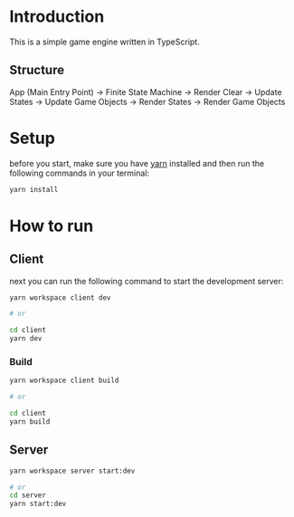 # Introduction

This is a simple game engine written in TypeScript.

## Structure

App (Main Entry Point) -> Finite State Machine -> Render Clear -> Update States -> Update Game Objects -> Render States -> Render Game Objects

# Setup

before you start, make sure you have [yarn](https://yarnpkg.com/) installed and then run the following commands in your terminal:

```sh
yarn install
```

# How to run

## Client

next you can run the following command to start the development server:

```sh
yarn workspace client dev

# or

cd client
yarn dev
```

### Build

```sh
yarn workspace client build

# or

cd client
yarn build
```

## Server

```sh
yarn workspace server start:dev

# or
cd server
yarn start:dev
```
